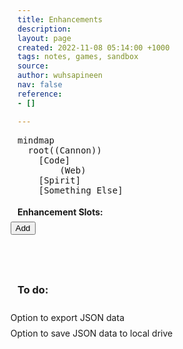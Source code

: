 ```yaml
---
title: Enhancements
description: 
layout: page
created: 2022-11-08 05:14:00 +1000
tags: notes, games, sandbox
source: 
author: wuhsapineen
nav: false
reference:
- []

---
```

<style type="text/css">
#formEnhancementSlots { line-height: 1.8; }
ul { 
	list-style-type:none; 
    margin: 0px 0px 0px -35px;
}
.warning { font-style: italic; }
.quantity { max-width: 35px; }

</style>
<script type="text/javascript">
var arrayEnhancements = {
    "COLUMNS": [
        "ENH_VALUE",
        "ENH_NAME",],
        "DATA": [
        ["accuracy","Accuracy"],
        ["confuse","Confuse"],
        ["damage","Damage"],
        ["defense_buff","Defense Buff"],
        ["defense_debuff","Defense Debuff"],
        ["disorient","Disorient"],
        ["endurance_modification","Endurance Modification"],
        ["endurance_reduction","Endurance Reduction"],
        ["fear","Fear"],
        ["flight","Flight"],
        ["healing_absorb","Healing/Absorb"],
        ["hold","Hold"],
        ["immobilization","Immobilization"],
        ["intangibility","Intangibility"],
        ["interrupt","Interrupt"],
        ["jump","Jump"],
        ["knockback","Knockback"],
        ["range","Range"],
        ["recharge_reduction","Recharge Reduction"],
        ["resist_damage","Resist Damage"],
        ["run_speed","Run Speed"],
        ["sleep","Sleep"],
        ["slow","Slow"],
        ["taunt_placate","Taunt/Placate"],
        ["tohit_buff","To Hit Buff"],
        ["tohit_debuff","To Hit Debuff"],
        ]
};
var arrayDisplayed = [];
</script>

<pre class="mermaid">
mindmap
  root((Cannon))
    [Code]
        (Web)
    [Spirit]
    [Something Else]
</pre>
<script type="module">
  import mermaid from 'https://cdn.jsdelivr.net/npm/mermaid@9/dist/mermaid.esm.min.mjs';
  mermaid.initialize({ startOnLoad: true });
</script>

<form id="formEnhancementSlots">
  <label ><b>Enhancement Slots:</b></label>
  <br />
  <ul id="ulEnhancementSlots">
    <!-- <li id="0">
      <select id="selectEnhancement_">
        <option selected="true">Enhancements</option>
      </select> 
      <input type="number" id="quantity" name="quantity" min="1" max="99" maxlength="2" /> 
      <input type="button" onclick="enhancementSave()" value="Save" /> 
      <input type="button" onclick="enhancementRemove()" value="Remove" />
      <br />
    </li> -->
    <!-- <li id="99">Accuracy (1) <input type="button" onclick="enhancementEdit(99)" value="Edit" /> <input type="button" onclick="enhancementRemove(99)" value="Remove" /><br /></li> -->
  </ul>
  <ul>
    <li id="add_btn">
      <input type="button" onclick="enhancementAdd()" value="Add" />
	</li>
  </ul

</form>
<br />
<br />
<div id="ToDo">
<h3>To do:</h3>
<ul>
<li>Option to export JSON data</li>
<li>Option to save JSON data to local drive</li>
</ul>
</div>
<br />

<script type="text/javascript">
// --- test ---
const divTest = document.getElementById("test");
const divResults = document.getElementById("results");
// --- endtest ---

	// Declare variables
    enhIndex = 0;
    
    // Functions
    function enhancementPopulate(id) {
    	// get select input to modify
        var dropdown = document.getElementById("selectEnhancement_" + id);
        // loop for each item in array
        for (let x in arrayEnhancements.DATA) {
        	// get enhancement value and name
            var enhValue = arrayEnhancements.DATA[x][0];
            var enhName = arrayEnhancements.DATA[x][1];
            // check if enhancement is already used

            // create new <option>
            var option = document.createElement("option");
            // fill option with array data at position arrayEnhancements.DATA[x][1]
			option.value = enhValue;
            option.text = enhName;
            // add option to select input
            dropdown.add(option);
        }
    }
    
    function enhancementAdd() {
    	// declare id
        var id = enhIndex;
        // select list
        const ulParent = document.getElementById("ulEnhancementSlots");
        // set list item contents
        var newEditLine = '<select id="selectEnhancement_' + id + '" class="enhancement"><option selected="true">Enhancements</option></select> <input type="number" id="quantity_' + id + '" class="quantity" name="quantity" min="1" max="99" maxlength="2" value="1" /> <input type="button" onclick="enhancementSave(' + id + ')" value="Save" /> <input type="button" onclick="enhancementRemove(' + id + ')" value="Remove" /> <span id="warning_' + id + '" class="warning"></span><br />\n';
        // create new list item
        var newLi = document.createElement("li");
        // set list item id
        newLi.id = id;
        // fill list item with contents
        newLi.innerHTML = newEditLine;
        // append list item to list
        ulParent.appendChild(newLi);
        // populate select input with contents from json data
        enhancementPopulate(id);
        // increment id
        enhIndex++;
    }
    
    function enhancementSave(id) {
        // get input values
        var dropdown = document.getElementById("selectEnhancement_" + id);
        var number = document.getElementById("quantity_" + id);
        var enhIndex = dropdown.selectedIndex;
        var enhName = dropdown.options[dropdown.selectedIndex].text;
        var enhValue = dropdown.options[dropdown.selectedIndex].value;
        var enhQty = number.value;
        
        // check if enhancement is already saved
		if (arrayDisplayed.includes(enhName)) { 
        	// write warning at right of line that enhancement is already used
            var warning = document.getElementById("warning_" + id).innerHTML = " ! - Enhancement already slotted.";
		}
        
	   	else { 
			// set list item contents (savedLine)
       		var savedLine = '<span id="enhIndex_' + id + '" hidden="true">' + enhIndex + '</span><span id="enhName_' + id + '">' + enhName + '</span><span id="enhValue_' + id + '" hidden="true">' + enhValue + '</span> (<span id="enhQty_' + id + '">' + enhQty + '</span>) <input type="button" onclick="enhancementEdit(' + id + ')" value="Edit" /> <input type="button" onclick="enhancementRemove(' + id + ')" value="Remove" /><br />\n';
       		// get list item to modify
       		var modifyLi = document.getElementById(id);
       		// replace contents of list item (id) with input values
			modifyLi.innerHTML = savedLine;                
			// add entry to array of displayed enhancements
        	arr.push(enhName);
		}
    }
    
    function enhancementRemove(id) {
    	// decrement id
        //enhIndex--;
        // get list item
        var listItem = document.getElementById(id);
        // remove() it
        listItem.remove()
    }
    
    function enhancementEdit(id) {
    	// get enhIndex
        var enhIndex = document.getElementById("enhIndex_" + id).innerHTML;
        // get enhQty
        var enhQty = document.getElementById("enhQty_" + id).innerHTML;
        // set list item contents
        var editLine = '<select id="selectEnhancement_' + id + '" class="enhancement"><option selected="true">Enhancements</option></select> <input type="number" id="quantity_' + id + '" class="quantity" name="quantity" min="1" max="99" maxlength="2" value="1" /> <input type="button" onclick="enhancementSave(' + id + ')" value="Save" /> <input type="button" onclick="enhancementRemove(' + id + ')" value="Remove" /> <span id="warning_' + id + '" class="warning"></span><br />\n';
        // modify list item
        document.getElementById(id).innerHTML = editLine;
        // populate select input
        enhancementPopulate(id);
        // select the appropriate enhancement
        var dropdown = document.getElementById("selectEnhancement_" + id).selectedIndex = enhIndex;
        // set quantity in number input
        var qty = document.getElementById("quantity_" + id).value = enhQty;
    }
    

</script>